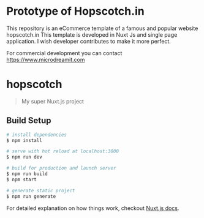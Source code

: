 # Prototype of Hopscotch.in
This repository is an eCommerce template of a famous and popular website hopscotch.in
This template is developed in Nuxt Js and single page application.
I wish developer contributes to make it more perfect.

For commercial development you can contact https://www.microdreamit.com

# hopscotch

> My super Nuxt.js project

## Build Setup

``` bash
# install dependencies
$ npm install

# serve with hot reload at localhost:3000
$ npm run dev

# build for production and launch server
$ npm run build
$ npm start

# generate static project
$ npm run generate
```

For detailed explanation on how things work, checkout [Nuxt.js docs](https://nuxtjs.org).
